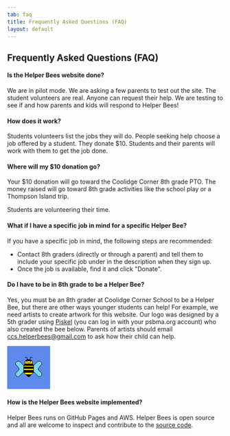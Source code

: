 ```yaml
---
tab: faq
title: Frequently Asked Questions (FAQ)
layout: default
---
```


## Frequently Asked Questions (FAQ)

#### Is the Helper Bees website done?  

We are in pilot mode.  We are asking a few parents to test out the site. The student volunteers are real. Anyone can request their help. We are testing to see if and how parents and kids will respond to Helper Bees!

#### How does it work?

Students volunteers list the jobs they will do. People seeking help choose a job offered by a student. They donate $10. Students and their parents will work with them to get the job done.

#### Where will my $10 donation go?

Your $10 donation will go toward the Coolidge Corner 8th grade PTO. The money raised will go toward 8th grade activities like the school play or a Thompson Island trip.

Students are volunteering their time.

#### What if I have a specific job in mind for a specific Helper Bee?

If you have a specific job in mind, the following steps are recommended:

- Contact 8th graders (directly or through a parent) and tell them to include your specific job under in the description when they sign up.
- Once the job is available, find it and click "Donate".

#### Do I have to be in 8th grade to be a Helper Bee?

Yes, you must be an 8th grader at Coolidge Corner School to be a
Helper Bee, but there are other ways younger students can help! For
example, we need artists to create artwork for this website. Our logo
was designed by a 5th grader using [Piskel][] (you can log in with
your psbma.org account) who also created the bee below. Parents of
artists should email
[ccs.helperbees@gmail.com](mailto:ccs.helperbees@gmail.com)
to ask how their child can help.

<img src="assets/images/helperbee2.gif" style="width: 100px"/>

[Piskel]: https://www.piskelapp.com/user/5267417628934144/public

#### How is the Helper Bees website implemented?

Helper Bees runs on GitHub Pages and AWS. Helper Bees is open source and all are welcome to inspect and contribute to the [source code][].

[source code]: https://github.com/CoolidgeCornerSchool/helperbees
